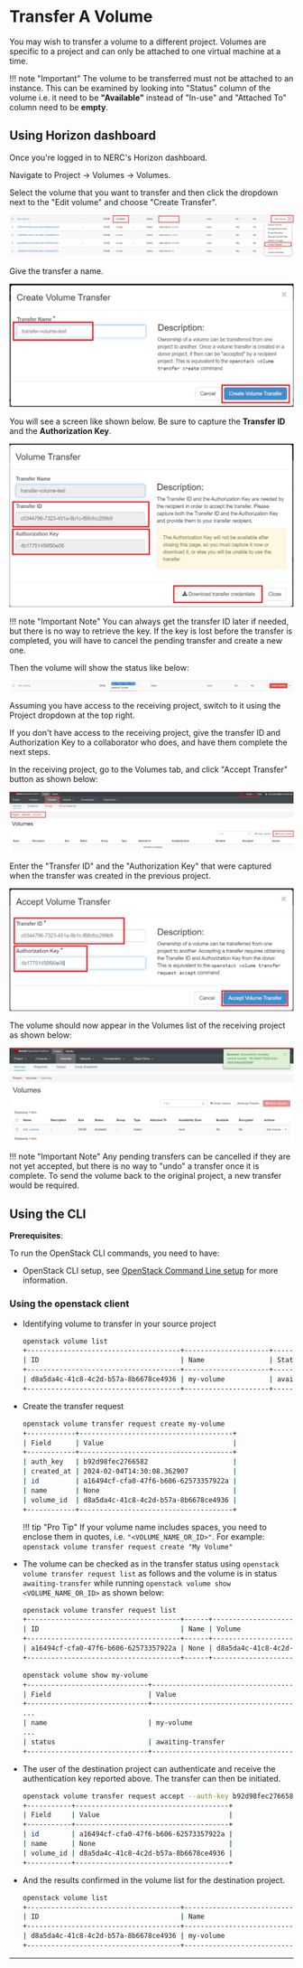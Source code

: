 # Transfer A Volume

You may wish to transfer a volume to a different project. Volumes are specific
to a project and can only be attached to one virtual machine at a time.

!!! note "Important"
    The volume to be transferred must not be attached to an instance. This can
    be examined by looking into "Status" column of the volume i.e. it need to
    be **"Available"** instead of "In-use"  and "Attached To" column need to be
    **empty**.

## Using Horizon dashboard

Once you're logged in to NERC's Horizon dashboard.

Navigate to Project -> Volumes -> Volumes.

Select the volume that you want to transfer and then click the dropdown next to
the "Edit volume" and choose "Create Transfer".

![Create Transfer of a Volume](images/create-transfer-a-volume.png)

Give the transfer a name.

![Volume Transfer Popup](images/transfer-volume-name.png)

You will see a screen like shown below. Be sure to capture the **Transfer ID** and
the **Authorization Key**.

![Volume Transfer Initiated](images/volume-transfer-key.png)

!!! note "Important Note"
    You can always get the transfer ID later if needed, but there is no way to
    retrieve the key.
    If the key is lost before the transfer is completed, you will have to cancel
    the pending transfer and create a new one.

Then the volume will show the status like below:

![Volume Transfer Initiated](images/transfer-volume-initiated.png)

Assuming you have access to the receiving project, switch to it using the Project
dropdown at the top right.

If you don't have access to the receiving project, give the transfer ID and
Authorization Key to a collaborator who does, and have them complete the next steps.

In the receiving project, go to the Volumes tab, and click "Accept Transfer"
button as shown below:

![Volumes in a New Project](images/volumes-in-a-new-project.png)

Enter the "Transfer ID" and the "Authorization Key" that were captured when the
transfer was created in the previous project.

![Volume Transfer Accepted](images/volume-transfer-accepted.png)

The volume should now appear in the Volumes list of the receiving project as shown
below:

![Successful Accepted Volume Transfer](images/successful_accepted_volume_transfer.png)

!!! note "Important Note"
    Any pending transfers can be cancelled if they are not yet accepted, but there
    is no way to "undo" a transfer once it is complete.
    To send the volume back to the original project, a new transfer would be required.

## Using the CLI

**Prerequisites**:

To run the OpenStack CLI commands, you need to have:

- OpenStack CLI setup, see [OpenStack Command Line setup](../openstack-cli/openstack-CLI.md#command-line-setup)
  for more information.

### Using the openstack client

- Identifying volume to transfer in your source project

    ```sh
    openstack volume list
    +--------------------------------------+---------------------+-----------+------+----------------------------------+
    | ID                                   | Name                | Status    | Size | Attached to                      |
    +--------------------------------------+---------------------+-----------+------+----------------------------------+
    | d8a5da4c-41c8-4c2d-b57a-8b6678ce4936 | my-volume           | available |  100 |                                  |
    +--------------------------------------+---------------------+-----------+------+----------------------------------+
    ```

- Create the transfer request

    ```sh
    openstack volume transfer request create my-volume
    +------------+--------------------------------------+
    | Field      | Value                                |
    +------------+--------------------------------------+
    | auth_key   | b92d98fec2766582                     |
    | created_at | 2024-02-04T14:30:08.362907           |
    | id         | a16494cf-cfa0-47f6-b606-62573357922a |
    | name       | None                                 |
    | volume_id  | d8a5da4c-41c8-4c2d-b57a-8b6678ce4936 |
    +------------+--------------------------------------+
    ```

    !!! tip "Pro Tip"
        If your volume name includes spaces, you need to enclose them in quotes,
        i.e. `"<VOLUME_NAME_OR_ID>"`.
        For example: `openstack volume transfer request create "My Volume"`

- The volume can be checked as in the transfer status using
`openstack volume transfer request list` as follows and the volume is in status
`awaiting-transfer` while running `openstack volume show <VOLUME_NAME_OR_ID>` as
shown below:

    ```sh
    openstack volume transfer request list
    +--------------------------------------+------+--------------------------------------+
    | ID                                   | Name | Volume                               |
    +--------------------------------------+------+--------------------------------------+
    | a16494cf-cfa0-47f6-b606-62573357922a | None | d8a5da4c-41c8-4c2d-b57a-8b6678ce4936 |
    +--------------------------------------+------+--------------------------------------+
    ```

    ```sh
    openstack volume show my-volume
    +------------------------------+--------------------------------------+
    | Field                        | Value                                |
    +------------------------------+--------------------------------------+
    ...
    | name                         | my-volume                            |
    ...
    | status                       | awaiting-transfer                    |
    +------------------------------+--------------------------------------+
    ```

- The user of the destination project can authenticate and receive the authentication
key reported above. The transfer can then be initiated.

    ```sh
    openstack volume transfer request accept --auth-key b92d98fec2766582 a16494cf-cfa0-47f6-b606-62573357922a
    +-----------+--------------------------------------+
    | Field     | Value                                |
    +-----------+--------------------------------------+
    | id        | a16494cf-cfa0-47f6-b606-62573357922a |
    | name      | None                                 |
    | volume_id | d8a5da4c-41c8-4c2d-b57a-8b6678ce4936 |
    +-----------+--------------------------------------+
    ```

- And the results confirmed in the volume list for the destination project.

    ```sh
    openstack volume list
    +--------------------------------------+----------------------------------------+-----------+------+-------------+
    | ID                                   | Name                                   | Status    | Size | Attached to |
    +--------------------------------------+----------------------------------------+-----------+------+-------------+
    | d8a5da4c-41c8-4c2d-b57a-8b6678ce4936 | my-volume                              | available |  100 |             |
    +--------------------------------------+----------------------------------------+-----------+------+-------------+
    ```

---
